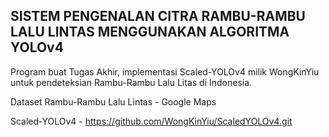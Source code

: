 ## SISTEM PENGENALAN CITRA RAMBU-RAMBU LALU LINTAS MENGGUNAKAN ALGORITMA YOLOv4

Program buat Tugas Akhir, implementasi Scaled-YOLOv4 milik WongKinYiu untuk pendeteksian Rambu-Rambu Lalu Litas di Indonesia.


Dataset Rambu-Rambu Lalu Lintas - Google Maps

Scaled-YOLOv4 - https://github.com/WongKinYiu/ScaledYOLOv4.git
